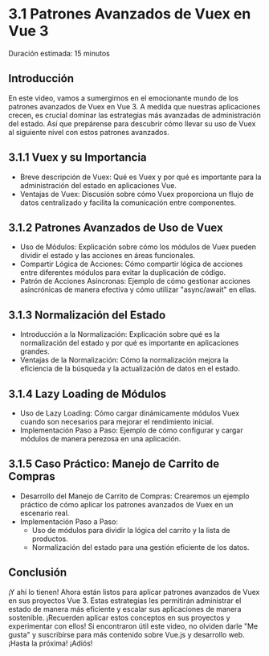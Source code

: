 # 3.1 Patrones Avanzados de Vuex en Vue 3

Duración estimada: 15 minutos


## Introducción

En este video, vamos a sumergirnos en el emocionante mundo de los patrones avanzados de Vuex en Vue 3. A medida que nuestras aplicaciones crecen, es crucial dominar las estrategias más avanzadas de administración del estado. Así que prepárense para descubrir cómo llevar su uso de Vuex al siguiente nivel con estos patrones avanzados.


## 3.1.1 Vuex y su Importancia

- Breve descripción de Vuex: Qué es Vuex y por qué es importante para la administración del estado en aplicaciones Vue.
- Ventajas de Vuex: Discusión sobre cómo Vuex proporciona un flujo de datos centralizado y facilita la comunicación entre componentes.


## 3.1.2 Patrones Avanzados de Uso de Vuex

- Uso de Módulos: Explicación sobre cómo los módulos de Vuex pueden dividir el estado y las acciones en áreas funcionales.
- Compartir Lógica de Acciones: Cómo compartir lógica de acciones entre diferentes módulos para evitar la duplicación de código.
- Patrón de Acciones Asíncronas: Ejemplo de cómo gestionar acciones asincrónicas de manera efectiva y cómo utilizar "async/await" en ellas.


## 3.1.3 Normalización del Estado

- Introducción a la Normalización: Explicación sobre qué es la normalización del estado y por qué es importante en aplicaciones grandes.
- Ventajas de la Normalización: Cómo la normalización mejora la eficiencia de la búsqueda y la actualización de datos en el estado.


## 3.1.4 Lazy Loading de Módulos

- Uso de Lazy Loading: Cómo cargar dinámicamente módulos Vuex cuando son necesarios para mejorar el rendimiento inicial.
- Implementación Paso a Paso: Ejemplo de cómo configurar y cargar módulos de manera perezosa en una aplicación.


## 3.1.5 Caso Práctico: Manejo de Carrito de Compras

- Desarrollo del Manejo de Carrito de Compras: Crearemos un ejemplo práctico de cómo aplicar los patrones avanzados de Vuex en un escenario real.
- Implementación Paso a Paso:
  - Uso de módulos para dividir la lógica del carrito y la lista de productos.
  - Normalización del estado para una gestión eficiente de los datos.


## Conclusión

¡Y ahí lo tienen! Ahora están listos para aplicar patrones avanzados de Vuex en sus proyectos Vue 3. Estas estrategias les permitirán administrar el estado de manera más eficiente y escalar sus aplicaciones de manera sostenible. ¡Recuerden aplicar estos conceptos en sus proyectos y experimentar con ellos! Si encontraron útil este video, no olviden darle "Me gusta" y suscribirse para más contenido sobre Vue.js y desarrollo web. ¡Hasta la próxima! ¡Adiós!
